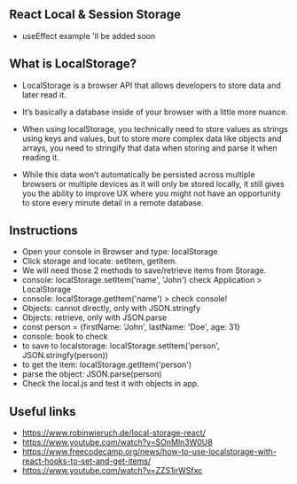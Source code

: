## React Local & Session Storage

- useEffect example 'll be added soon

## What is LocalStorage?

- LocalStorage is a browser API that allows developers to store data and later read it.

- It’s basically a database inside of your browser with a little more nuance.

- When using localStorage, you technically need to store values as strings using keys and values, but to store more complex data like objects and arrays, you need to stringify that data when storing and parse it when reading it.

- While this data won’t automatically be persisted across multiple browsers or multiple devices as it will only be stored locally, it still gives you the ability to improve UX where you might not have an opportunity to store every minute detail in a remote database.

## Instructions

- Open your console in Browser and type: localStorage
- Click storage and locate: setItem, getItem.
- We will need those 2 methods to save/retrieve items from Storage.
- console: localStorage.setItem('name', 'John') check Application > LocalStorage
- console: localStorage.getItem('name') > check console!
- Objects: cannot directly, only with JSON.stringfy
- Objects: retrieve, only with JSON.parse
- const person = {firstName: 'John', lastName: 'Doe', age: 31}
- console: book to check
- to save to localstorage: localStorage.setItem('person', JSON.stringfy(person))
- to get the item: localStorage.getItem('person')
- parse the object: JSON.parse(person)
- Check the local.js and test it with objects in app.

## Useful links

- https://www.robinwieruch.de/local-storage-react/
- https://www.youtube.com/watch?v=SOnMln3W0U8
- https://www.freecodecamp.org/news/how-to-use-localstorage-with-react-hooks-to-set-and-get-items/
- https://www.youtube.com/watch?v=ZZS1irWSfxc
